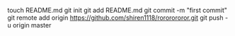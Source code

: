 
touch README.md
git init
git add README.md
git commit -m "first commit"
git remote add origin https://github.com/shiren1118/rororororor.git
git push -u origin master



